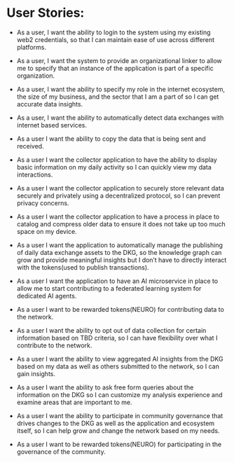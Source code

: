 # User Stories:
- As a user, I want the ability to login to the system using my existing web2 credentials, so that I can maintain ease of use across different platforms.

- As a user, I want the system to provide an organizational linker to allow me to specify that an instance of the application is part of a specific organization.

- As a user, I want the ability to specify my role in the internet ecosystem, the size of my business, and the sector that I am a part of so I can get accurate data insights. 

- As a user, I want the ability to automatically detect data exchanges with internet based services.

- As a user I want the ability to copy the data that is being sent and received. 

- As a user I want the collector application to have the ability to display basic information on my daily activity so I can quickly view my data interactions.

- As a user I want the collector application to securely store relevant data securely and privately using a decentralized protocol, so I can prevent privacy concerns. 

- As a user I want the collector application to have a process in place to catalog and compress older data to ensure it does not take up too much space on my device.

- As a user I want the application to automatically manage the publishing of daily data exchange assets to the DKG, so the knowledge graph can grow and provide meaningful insights but I don’t have to directly interact with the tokens(used to publish transactions). 

- As a user I want the application to have an AI microservice in place to allow me to start contributing to a federated learning system for dedicated AI agents.

- As a user I want to be rewarded tokens(NEURO) for contributing data to the network.

- As a user I want the ability to opt out of data collection for certain information based on TBD criteria, so I can have flexibility over what I contribute to the network.

- As a user I want the ability to view aggregated AI insights from the DKG based on my data as well as others submitted to the network, so I can gain insights. 

- As a user I want the ability to ask free form queries about the information on the DKG so I can customize my analysis experience and examine areas that are important to me.

- As a user I want the ability to participate in community governance that drives changes to the DKG as well as the application and ecosystem itself, so I can help grow and change the network based on my needs.

- As a user I want to be rewarded tokens(NEURO) for participating in the governance of the community. 

